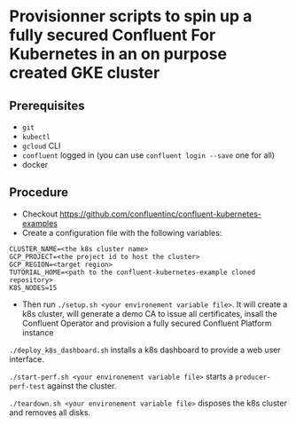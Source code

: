 # Provisionner scripts to spin up a fully secured  Confluent For Kubernetes in an on purpose created GKE cluster

## Prerequisites

- `git`
- `kubectl`
- `gcloud` CLI
- `confluent` logged in (you can use `confluent login --save` one for all)
- docker

## Procedure

- Checkout https://github.com/confluentinc/confluent-kubernetes-examples
- Create a configuration file with the following variables:
```
CLUSTER_NAME=<the k8s cluster name>
GCP_PROJECT=<the project id to host the cluster>
GCP_REGION=<target region>
TUTORIAL_HOME=<path to the confluent-kubernetes-example cloned repository>
K8S_NODES=15
```
- Then run `./setup.sh <your environement variable file>`. It will create a k8s cluster, will generate a demo CA to issue all certificates, insall the Confluent Operator and provision a fully secured Confluent Platform instance

`./deploy_k8s_dashboard.sh` installs a k8s dashboard to provide a web user interface.

`./start-perf.sh <your environement variable file>` starts a `producer-perf-test` against the cluster.

`./teardown.sh <your environement variable file>` disposes the k8s cluster and removes all disks.


